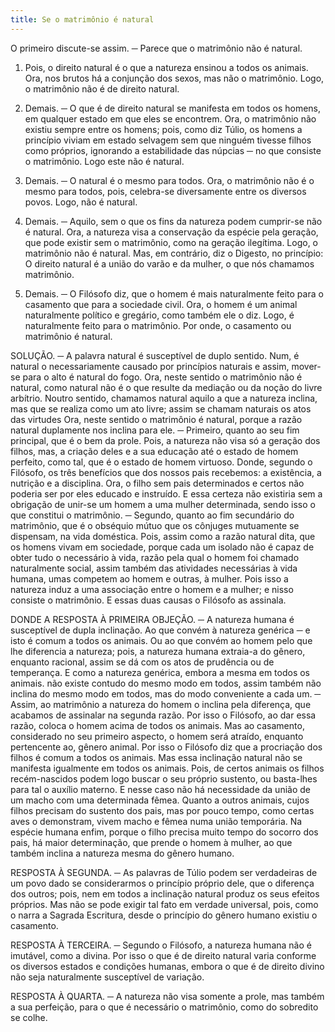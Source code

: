 ```yaml
---
title: Se o matrimônio é natural
---
```


O primeiro discute-se assim. ─ Parece que o matrimônio não é natural.  

1. Pois, o direito natural é o que a natureza ensinou a todos os animais. Ora, nos brutos há a conjunção dos sexos, mas não o matrimônio. Logo, o matrimônio não é de direito natural.  

2. Demais. ─ O que é de direito natural se manifesta em todos os homens, em qualquer estado em que eles se encontrem. Ora, o matrimônio não existiu sempre entre os homens; pois, como diz Túlio, os homens a princípio viviam em estado selvagem sem que ninguém tivesse filhos como próprios, ignorando a estabilidade das núpcias ─ no que consiste o matrimônio. Logo este não é natural.  

3. Demais. ─ O natural é o mesmo para todos. Ora, o matrimônio não é o mesmo para todos, pois, celebra-se diversamente entre os diversos povos. Logo, não é natural.  

4. Demais. ─ Aquilo, sem o que os fins da natureza podem cumprir-se não é natural. Ora, a natureza visa a conservação da espécie pela geração, que pode existir sem o matrimônio, como na geração ilegítima. Logo, o matrimônio não é natural.  Mas, em contrário, diz o Digesto, no princípio: O direito natural é a união do varão e da mulher, o que nós chamamos matrimônio.  

2. Demais. ─ O Filósofo diz, que o homem é mais naturalmente feito para o casamento que para a sociedade civil. Ora, o homem é um animal naturalmente político e gregário, como também ele o diz. Logo, é naturalmente feito para o matrimônio. Por onde, o casamento ou matrimônio é natural.  

SOLUÇÃO. ─ A palavra natural é susceptível de duplo sentido. Num, é natural o necessariamente causado por princípios naturais e assim, mover-se para o alto é natural do fogo. Ora, neste sentido o matrimônio não é natural, como natural não é o que resulte da mediação ou da noção do livre arbítrio. Noutro sentido, chamamos natural aquilo a que a natureza inclina, mas que se realiza como um ato livre; assim se chamam naturais os atos das virtudes Ora, neste sentido o matrimônio é natural, porque a razão natural duplamente nos inclina para ele. ─ Primeiro, quanto ao seu fim principal, que é o bem da prole. Pois, a natureza não visa só a geração dos filhos, mas, a criação deles e a sua educação até o estado de homem perfeito, como tal, que é o estado de homem virtuoso. Donde, segundo o Filósofo, os três benefícios que dos nossos pais recebemos: a existência, a nutrição e a disciplina. Ora, o filho sem pais determinados e certos não poderia ser por eles educado e instruído. E essa certeza não existiria sem a obrigação de unir-se um homem a uma mulher determinada, sendo isso o que constitui o matrimônio. ─ Segundo, quanto ao fim secundário do matrimônio, que é o obséquio mútuo que os cônjuges mutuamente se dispensam, na vida doméstica. Pois, assim como a razão natural dita, que os homens vivam em sociedade, porque cada um isolado não é capaz de obter tudo o necessário à vida, razão pela qual o homem foi chamado naturalmente social, assim também das atividades necessárias à vida humana, umas competem ao homem e outras, à mulher. Pois isso a natureza induz a uma associação entre o homem e a mulher; e nisso consiste o matrimônio. E essas duas causas o Filósofo as assinala.  

DONDE A RESPOSTA À PRIMEIRA OBJEÇÃO. ─ A natureza humana é susceptível de dupla inclinação. Ao que convém à natureza genérica ─ e isto é comum a todos os animais. Ou ao que convém ao homem pelo que lhe diferencia a natureza; pois, a natureza humana extraia-a do gênero, enquanto racional, assim se dá com os atos de prudência ou de temperança. E como a natureza genérica, embora a mesma em todos os animais. não existe contudo do mesmo modo em todos, assim também não inclina do mesmo modo em todos, mas do modo conveniente a cada um. ─ Assim, ao matrimônio a natureza do homem o inclina pela diferença, que acabamos de assinalar na segunda razão. Por isso o Filósofo, ao dar essa razão, coloca o homem acima de todos os animais. Mas ao casamento, considerado no seu primeiro aspecto, o homem será atraído, enquanto pertencente ao, gênero animal. Por isso o Filósofo diz que a procriação dos filhos é comum a todos os animais. Mas essa inclinação natural não se manifesta igualmente em todos os animais. Pois, de certos animais os filhos recém-nascidos podem logo buscar o seu próprio sustento, ou basta-lhes para tal o auxílio materno. E nesse caso não há necessidade da união de um macho com uma determinada fêmea. Quanto a outros animais, cujos filhos precisam do sustento dos pais, mas por pouco tempo, como certas aves o demonstram, vivem macho e fêmea numa união temporária. Na espécie humana enfim, porque o filho precisa muito tempo do socorro dos pais, há maior determinação, que prende o homem à mulher, ao que também inclina a natureza mesma do gênero humano.  

RESPOSTA À SEGUNDA. ─ As palavras de Túlio podem ser verdadeiras de um povo dado se considerarmos o princípio próprio dele, que o diferença dos outros; pois, nem em todos a inclinação natural produz os seus efeitos próprios. Mas não se pode exigir tal fato em verdade universal, pois, como o narra a Sagrada Escritura, desde o princípio do gênero humano existiu o casamento.  

RESPOSTA À TERCEIRA. ─ Segundo o Filósofo, a natureza humana não é imutável, como a divina. Por isso o que é de direito natural varia conforme os diversos estados e condições humanas, embora o que é de direito divino não seja naturalmente susceptível de variação.  

RESPOSTA À QUARTA. ─ A natureza não visa somente a prole, mas também a sua perfeição, para o que é necessário o matrimônio, como do sobredito se colhe.